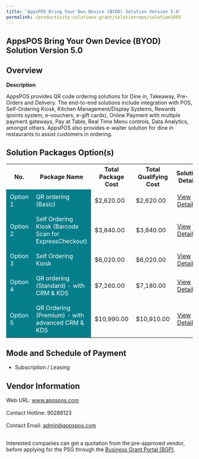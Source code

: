 ```yaml
---
title: 'AppsPOS Bring Your Own Device (BYOD) Solution Version 5.0'
permalink: /productivity-solutions-grant/solutionrepo/solution1603
---
```


## AppsPOS Bring Your Own Device (BYOD) Solution Version 5.0

## Overview

**Description**

AppsPOS provides QR code ordering solutions for Dine in, Takeaway, Pre-Orders and Delivery. The end-to-end solutions include integration with POS, Self-Ordering Kiosk, Kitchen Management/Display Systems, Rewards (points system, e-vouchers, e-gift cards), Online Payment with multiple payment gateways, Pay at Table, Real Time Menu controls, Data Analytics, amongst others.   AppsPOS also provides e-waiter solution for dine in restaurants to assist customers in ordering.

## Solution Packages Option(s)

<table>
<tr>
<th><b>No.</b></th>
<th><b>Package Name</b></th>
<th><b>Total Package Cost</b></th>
<th><b>Total Qualifying Cost</b></th>
<th><b>Solution Details</b></th>
</tr>
<tr>
<td style='padding: 10px; background-color: #037E8A; color: #FFFFFF;'>Option 1</td>
<td style='padding: 10px; background-color: #037E8A; color: #FFFFFF;'>QR ordering (Basic)</td>
<td style='padding: 10px;'>$2,620.00</td>
<td style='padding: 10px;'>$2,620.00</td>
<td style='padding: 10px;'><a href='/images/psg/AppsPOS_BYOD_Solution_Version5_Desensitised_Annex3_Part1.pdf' target='_blank'>View Details</a></td>
</tr>
<tr>
<td style='padding: 10px; background-color: #037E8A; color: #FFFFFF;'>Option 2</td>
<td style='padding: 10px; background-color: #037E8A; color: #FFFFFF;'>Self Ordering Kiosk (Barcode Scan for ExpressCheckout)</td>
<td style='padding: 10px;'>$3,840.00</td>
<td style='padding: 10px;'>$3,840.00</td>
<td style='padding: 10px;'><a href='/images/psg/AppsPOS_BYOD_Solution_Version5_Desensitised_Annex3_Part2.pdf' target='_blank'>View Details</a></td>
</tr>
<tr>
<td style='padding: 10px; background-color: #037E8A; color: #FFFFFF;'>Option 3</td>
<td style='padding: 10px; background-color: #037E8A; color: #FFFFFF;'>Self Ordering Kiosk</td>
<td style='padding: 10px;'>$6,020.00</td>
<td style='padding: 10px;'>$6,020.00</td>
<td style='padding: 10px;'><a href='/images/psg/AppsPOS_BYOD_Solution_Version5_Desensitised_Annex3_Part3.pdf' target='_blank'>View Details</a></td>
</tr>
<tr>
<td style='padding: 10px; background-color: #037E8A; color: #FFFFFF;'>Option 4</td>
<td style='padding: 10px; background-color: #037E8A; color: #FFFFFF;'>QR ordering (Standard) - with CRM & KDS</td>
<td style='padding: 10px;'>$7,260.00</td>
<td style='padding: 10px;'>$7,180.00</td>
<td style='padding: 10px;'><a href='/images/psg/AppsPOS_BYOD_Solution_Version5_Desensitised_Annex3_Part4.pdf' target='_blank'>View Details</a></td>
</tr>
<tr>
<td style='padding: 10px; background-color: #037E8A; color: #FFFFFF;'>Option 5</td>
<td style='padding: 10px; background-color: #037E8A; color: #FFFFFF;'>QR Ordering (Premium) - with advanced CRM & KDS</td>
<td style='padding: 10px;'>$10,990.00</td>
<td style='padding: 10px;'>$10,910.00</td>
<td style='padding: 10px;'><a href='/images/psg/AppsPOS_BYOD_Solution_Version5_Desensitised_Annex3_Part5.pdf' target='_blank'>View Details</a></td>
</tr>
</table>

## Mode and Schedule of Payment

 - Subscription / Leasing

## Vendor Information

 Web URL: www.appspos.com <br><br>Contact Hotline: 90288123 <br><br>Contact Email: admin@appspos.com <br><br>

Interested companies can get a quotation from the pre-approved vendor, before applying for the PSG through the <a href='https://www.businessgrants.gov.sg/' target='_blank' rel='noopener'>Business Grant Portal (BGP)</a>.

<script src="/jquery/resize-tables.js"></script>
